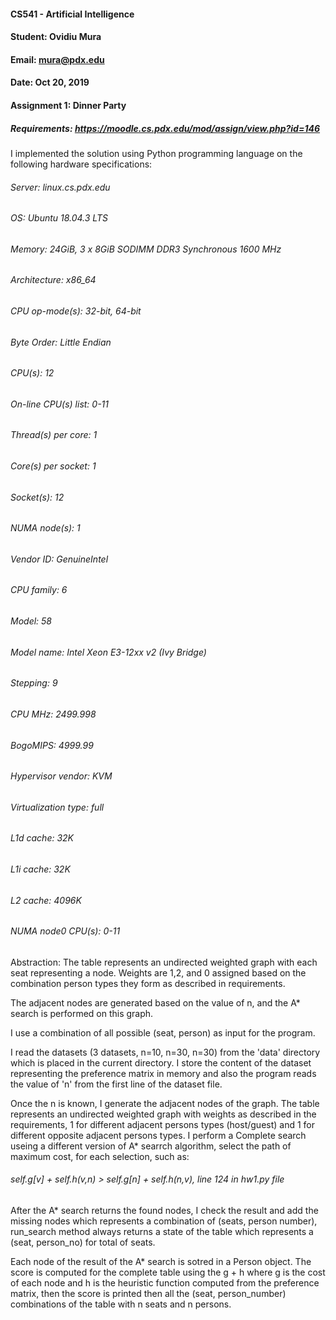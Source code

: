 #### CS541 - Artificial Intelligence
#### Student: Ovidiu Mura
#### Email: mura@pdx.edu
#### Date: Oct 20, 2019
#### Assignment 1: Dinner Party
##### Requirements: https://moodle.cs.pdx.edu/mod/assign/view.php?id=146

I implemented the solution using Python programming language on the following hardware specifications:

###### Server: linux.cs.pdx.edu
###### OS: Ubuntu 18.04.3 LTS
###### Memory: 24GiB, 3 x 8GiB SODIMM DDR3 Synchronous 1600 MHz
###### Architecture:        x86_64
###### CPU op-mode(s):      32-bit, 64-bit
###### Byte Order:          Little Endian
###### CPU(s):              12
###### On-line CPU(s) list: 0-11
###### Thread(s) per core:  1
###### Core(s) per socket:  1
###### Socket(s):           12
###### NUMA node(s):        1
###### Vendor ID:           GenuineIntel
###### CPU family:          6
###### Model:               58
###### Model name:          Intel Xeon E3-12xx v2 (Ivy Bridge)
###### Stepping:            9
###### CPU MHz:             2499.998
###### BogoMIPS:            4999.99
###### Hypervisor vendor:   KVM
###### Virtualization type: full
###### L1d cache:           32K
###### L1i cache:           32K
###### L2 cache:            4096K
###### NUMA node0 CPU(s):   0-11

Abstraction: The table represents an undirected weighted graph with each seat representing a node. Weights are 1,2, and 0 assigned based on the combination person types they form as described in requirements.

The adjacent nodes are generated based on the value of n, and the A* search is performed on this graph. 

I use a combination of all possible (seat, person) as input for the program.

I read the datasets (3 datasets, n=10, n=30, n=30) from the 'data' directory which is placed in the current directory.
I store the content of the dataset representing the preference matrix in memory and also the program reads the value of 'n' from the first line of the dataset file.

Once the n is known, I generate the adjacent nodes of the graph. The table represents an undirected weighted graph with weights as described in the requirements, 1 for different adjacent persons types (host/guest) and 1 for different opposite adjacent persons types.
I perform a Complete search useing a different version of A* searrch algorithm, select the path of maximum cost, for each selection, such as: 
###### self.g[v] + self.h(v,n) > self.g[n] + self.h(n,v), line 124 in hw1.py file

After the A* search returns the found nodes, I check the result and add the missing nodes which represents a combination of (seats, person number), run_search method always returns a state of the table which represents a (seat, person_no) for total of seats.

Each node of the result of the A* search is sotred in a Person object. The score is computed for the complete table using the g + h where g is the cost of each node and h is the heuristic function computed from the preference matrix, then the score is printed then all the (seat, person_number) combinations of the table with n seats and n persons.

